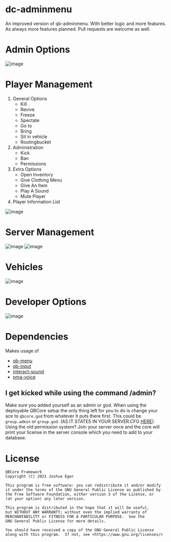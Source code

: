 # dc-adminmenu

An improved version of qb-adminmenu. With better logic and more features.
As always more features planned. Pull requests are welcome as well.

# Admin Options
![image](https://cdn.discordapp.com/attachments/967850345306914826/969989912042565642/unknown.png)

# Player Management
1. General Options
    - Kill
    - Revive
    - Freeze
    - Spectate
    - Go to
    - Bring
    - Sit in vehicle
    - Routingbucket
2. Administration
    - Kick
    - Ban
    - Permissions
3. Extra Options
    - Open Inventory
    - Give Clothing Menu
    - Give An Item
    - Play A Sound
    - Mute Player
4. Player Information List

![image](https://cdn.discordapp.com/attachments/967850345306914826/970852311259807744/unknown.png)

# Server Management
![image](https://cdn.discordapp.com/attachments/967850345306914826/970849625621815316/unknown.png)
![image](https://cdn.discordapp.com/attachments/967850345306914826/970851323656417370/unknown.png)

# Vehicles
![image](https://cdn.discordapp.com/attachments/967850345306914826/969991973039669308/unknown.png)

# Developer Options
![image](https://cdn.discordapp.com/attachments/967850345306914826/969992103356665886/unknown.png)

# Dependencies
Makes usage of
 * [qb-menu](https://github.com/qbcore-framework/qb-menu)
 * [qb-input](https://github.com/qbcore-framework/qb-input)
 * [interact-sound](https://github.com/qbcore-framework/interact-sound)
 * [pma-voice](https://github.com/AvarianKnight/pma-voice)

## I get kicked while using the command /admin?
Make sure you added yourself as an admin or god. When using the deployable QBCore setup the only thing left for you to do is change your ace to `qbcore.god` from whatever it puts there first. This could be `group.admin` or `group.god`. (AS IT STATES IN YOUR SERVER.CFG [HERE](https://github.com/qbcore-framework/txAdminRecipe/blob/642d295fc74e39e5edeef3d5bee01555b9d8d963/server.cfg#L102)). Using the old permission system? Join your server once and the core will print your license in the server console which you need to add to your database.

# License

    QBCore Framework
    Copyright (C) 2021 Joshua Eger

    This program is free software: you can redistribute it and/or modify
    it under the terms of the GNU General Public License as published by
    the Free Software Foundation, either version 3 of the License, or
    (at your option) any later version.

    This program is distributed in the hope that it will be useful,
    but WITHOUT ANY WARRANTY; without even the implied warranty of
    MERCHANTABILITY or FITNESS FOR A PARTICULAR PURPOSE.  See the
    GNU General Public License for more details.

    You should have received a copy of the GNU General Public License
    along with this program.  If not, see <https://www.gnu.org/licenses/>
